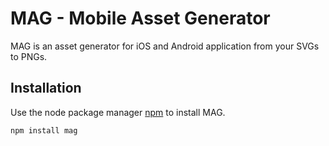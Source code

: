 # MAG - Mobile Asset Generator

MAG is an asset generator for iOS and Android application from your SVGs to PNGs.

## Installation

Use the node package manager [npm](https://www.npmjs.com/) to install MAG.

```bash
npm install mag
```
